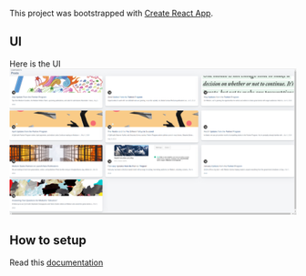 This project was bootstrapped with [Create React App](https://github.com/facebook/create-react-app).

## UI

Here is the UI
![Image](./docs/Screenshot.png)

## How to setup 
Read this [documentation](./docs/SETUP.md)
